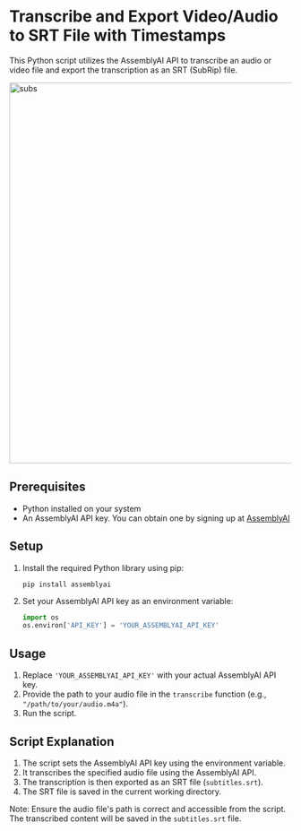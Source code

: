 # Transcribe and Export Video/Audio to SRT File with Timestamps

This Python script utilizes the AssemblyAI API to transcribe an audio or video file and export the transcription as an SRT (SubRip) file.

<img width="680" alt="subs" src="https://github.com/rajinipreethajohn/Video-Audio-TO-Text/assets/72058664/cb795809-3f79-45f6-b10c-871ce0f5836f">

## Prerequisites
- Python installed on your system
- An AssemblyAI API key. You can obtain one by signing up at [AssemblyAI](https://assemblyai.com/)

## Setup
1. Install the required Python library using pip:
   ```
   pip install assemblyai
   ```

2. Set your AssemblyAI API key as an environment variable:
   ```python
   import os
   os.environ['API_KEY'] = 'YOUR_ASSEMBLYAI_API_KEY'
   ```

## Usage
1. Replace `'YOUR_ASSEMBLYAI_API_KEY'` with your actual AssemblyAI API key.
2. Provide the path to your audio file in the `transcribe` function (e.g., `"/path/to/your/audio.m4a"`).
3. Run the script.

## Script Explanation
1. The script sets the AssemblyAI API key using the environment variable.
2. It transcribes the specified audio file using the AssemblyAI API.
3. The transcription is then exported as an SRT file (`subtitles.srt`).
4. The SRT file is saved in the current working directory.

Note: Ensure the audio file's path is correct and accessible from the script. The transcribed content will be saved in the `subtitles.srt` file.
